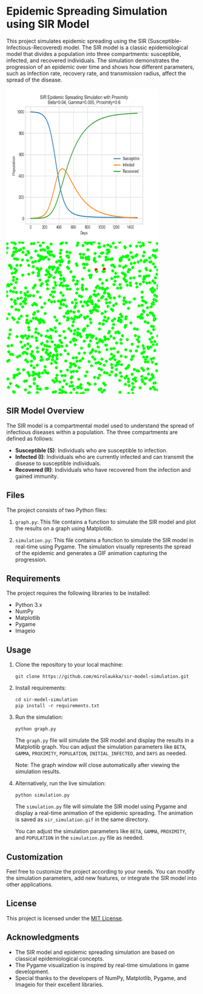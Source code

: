# Epidemic Spreading Simulation using SIR Model

This project simulates epidemic spreading using the SIR (Susceptible-Infectious-Recovered) model. The SIR model is a classic epidemiological model that divides a population into three compartments: susceptible, infected, and recovered individuals. The simulation demonstrates the progression of an epidemic over time and shows how different parameters, such as infection rate, recovery rate, and transmission radius, affect the spread of the disease.

<img src="sir_plot.png" alt="SIR Model Plot" width="400" height="400">  <img src="sir_simulation.gif" alt="SIR Model Simulation" width="400" height="400">

## SIR Model Overview

The SIR model is a compartmental model used to understand the spread of infectious diseases within a population. The three compartments are defined as follows:

- **Susceptible (S)**: Individuals who are susceptible to infection.
- **Infected (I)**: Individuals who are currently infected and can transmit the disease to susceptible individuals.
- **Recovered (R)**: Individuals who have recovered from the infection and gained immunity.

## Files

The project consists of two Python files:

1. `graph.py`: This file contains a function to simulate the SIR model and plot the results on a graph using Matplotlib.

2. `simulation.py`: This file contains a function to simulate the SIR model in real-time using Pygame. The simulation visually represents the spread of the epidemic and generates a GIF animation capturing the progression.

## Requirements

The project requires the following libraries to be installed:

- Python 3.x
- NumPy
- Matplotlib
- Pygame
- Imageio

## Usage

1. Clone the repository to your local machine:

   ```
   git clone https://github.com/mirolaukka/sir-model-simulation.git
   ```
2. Install requirements:

   ```
   cd sir-model-simulation
   pip install -r requirements.txt 
   ```

3. Run the simulation:

   ```
   python graph.py
   ```

   The `graph.py` file will simulate the SIR model and display the results in a Matplotlib graph. You can adjust the simulation parameters like `BETA`, `GAMMA`, `PROXIMITY`, `POPULATION`, `INITIAL_INFECTED`, and `DAYS` as needed.

   Note: The graph window will close automatically after viewing the simulation results.



4. Alternatively, run the live simulation:

   ```
   python simulation.py
   ```

   The `simulation.py` file will simulate the SIR model using Pygame and display a real-time animation of the epidemic spreading. The animation is saved as `sir_simulation.gif` in the same directory.

   You can adjust the simulation parameters like `BETA`, `GAMMA`, `PROXIMITY`, and `POPULATION` in the `simulation.py` file as needed.



## Customization

Feel free to customize the project according to your needs. You can modify the simulation parameters, add new features, or integrate the SIR model into other applications.

## License

This project is licensed under the [MIT License](LICENSE).

## Acknowledgments

- The SIR model and epidemic spreading simulation are based on classical epidemiological concepts.
- The Pygame visualization is inspired by real-time simulations in game development.
- Special thanks to the developers of NumPy, Matplotlib, Pygame, and Imageio for their excellent libraries.
